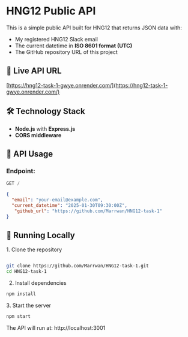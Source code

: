 # HNG12 Public API

This is a simple public API built for HNG12 that returns JSON data with:
- My registered HNG12 Slack email
- The current datetime in **ISO 8601 format (UTC)**
- The GitHub repository URL of this project

## **🚀 Live API URL**
[https://hng12-task-1-gwye.onrender.com/](https://hng12-task-1-gwye.onrender.com/)  


## **🛠️ Technology Stack**
- **Node.js** with **Express.js**
- **CORS middleware**

## **📌 API Usage**
### **Endpoint:**  

```js
GET /
```
```json 
{
  "email": "your-email@example.com",
  "current_datetime": "2025-01-30T09:30:00Z",
   "github_url": "https://github.com/Marrwan/HNG12-task-1"
}
```

## 🚀 Running Locally
1️.  Clone the repository
```sh

git clone https://github.com/Marrwan/HNG12-task-1.git
cd HNG12-task-1
```
2.  Install dependencies
```sh
npm install
```
3️. Start the server

```sh
npm start
```
The API will run at:
http://localhost:3001